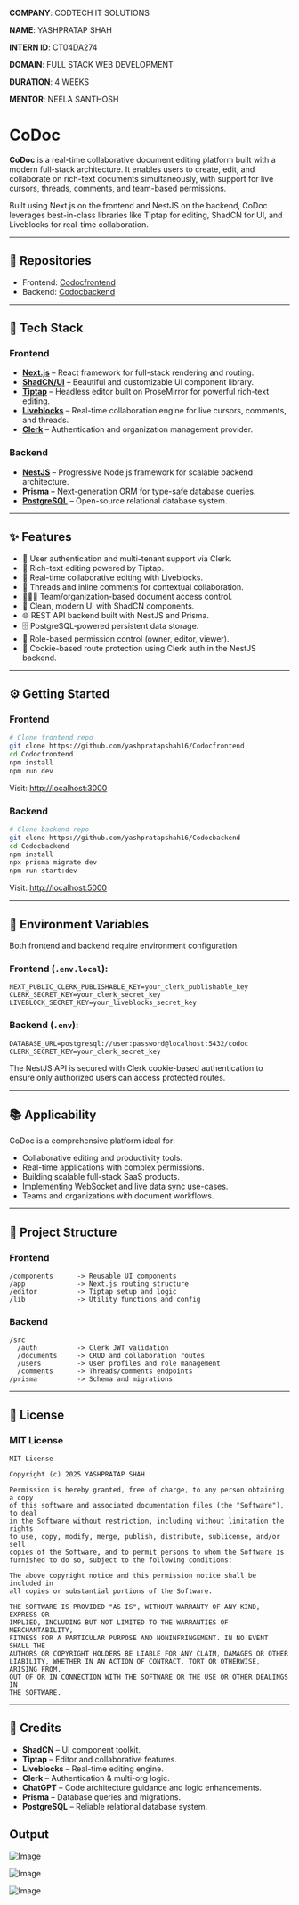
**COMPANY**: CODTECH IT SOLUTIONS

**NAME**: YASHPRATAP SHAH

**INTERN ID**: CT04DA274

**DOMAIN**: FULL STACK WEB DEVELOPMENT

**DURATION**: 4 WEEKS

**MENTOR**: NEELA SANTHOSH

# CoDoc

**CoDoc** is a real-time collaborative document editing platform built with a modern full-stack architecture. It enables users to create, edit, and collaborate on rich-text documents simultaneously, with support for live cursors, threads, comments, and team-based permissions.

Built using Next.js on the frontend and NestJS on the backend, CoDoc leverages best-in-class libraries like Tiptap for editing, ShadCN for UI, and Liveblocks for real-time collaboration.

---

## 🔗 Repositories

* Frontend: [Codocfrontend](https://github.com/yashpratapshah16/Codocfrontend)
* Backend: [Codocbackend](https://github.com/yashpratapshah16/Codocbackend)

---

## 🧱 Tech Stack

### Frontend

* **[Next.js](https://nextjs.org/)** – React framework for full-stack rendering and routing.
* **[ShadCN/UI](https://ui.shadcn.dev/)** – Beautiful and customizable UI component library.
* **[Tiptap](https://tiptap.dev/)** – Headless editor built on ProseMirror for powerful rich-text editing.
* **[Liveblocks](https://liveblocks.io/)** – Real-time collaboration engine for live cursors, comments, and threads.
* **[Clerk](https://clerk.dev/)** – Authentication and organization management provider.

### Backend

* **[NestJS](https://nestjs.com/)** – Progressive Node.js framework for scalable backend architecture.
* **[Prisma](https://www.prisma.io/)** – Next-generation ORM for type-safe database queries.
* **[PostgreSQL](https://www.postgresql.org/)** – Open-source relational database system.

---

## ✨ Features

* 🔐 User authentication and multi-tenant support via Clerk.
* 📄 Rich-text editing powered by Tiptap.
* 🔄 Real-time collaborative editing with Liveblocks.
* 🧵 Threads and inline comments for contextual collaboration.
* 🧑‍🤝‍🧑 Team/organization-based document access control.
* 🧠 Clean, modern UI with ShadCN components.
* 🌐 REST API backend built with NestJS and Prisma.
* 🗄️ PostgreSQL-powered persistent data storage.
* 🎯 Role-based permission control (owner, editor, viewer).
* 🍪 Cookie-based route protection using Clerk auth in the NestJS backend.

---

## ⚙️ Getting Started

### Frontend

```bash
# Clone frontend repo
git clone https://github.com/yashpratapshah16/Codocfrontend
cd Codocfrontend
npm install
npm run dev
```

Visit: [http://localhost:3000](http://localhost:3000)

### Backend

```bash
# Clone backend repo
git clone https://github.com/yashpratapshah16/Codocbackend
cd Codocbackend
npm install
npx prisma migrate dev
npm run start:dev
```

Visit: [http://localhost:5000](http://localhost:5000)

---

## 🔐 Environment Variables

Both frontend and backend require environment configuration.

### Frontend (`.env.local`):

```env
NEXT_PUBLIC_CLERK_PUBLISHABLE_KEY=your_clerk_publishable_key
CLERK_SECRET_KEY=your_clerk_secret_key
LIVEBLOCK_SECRET_KEY=your_liveblocks_secret_key
```

### Backend (`.env`):

```env
DATABASE_URL=postgresql://user:password@localhost:5432/codoc
CLERK_SECRET_KEY=your_clerk_secret_key
```

The NestJS API is secured with Clerk cookie-based authentication to ensure only authorized users can access protected routes.

---

## 📚 Applicability

CoDoc is a comprehensive platform ideal for:

* Collaborative editing and productivity tools.
* Real-time applications with complex permissions.
* Building scalable full-stack SaaS products.
* Implementing WebSocket and live data sync use-cases.
* Teams and organizations with document workflows.

---

## 📂 Project Structure

### Frontend

```
/components      -> Reusable UI components
/app             -> Next.js routing structure
/editor          -> Tiptap setup and logic
/lib             -> Utility functions and config
```

### Backend

```
/src
  /auth          -> Clerk JWT validation
  /documents     -> CRUD and collaboration routes
  /users         -> User profiles and role management
  /comments      -> Threads/comments endpoints
/prisma          -> Schema and migrations
```

---

## 📝 License

### MIT License

```
MIT License

Copyright (c) 2025 YASHPRATAP SHAH

Permission is hereby granted, free of charge, to any person obtaining a copy
of this software and associated documentation files (the "Software"), to deal
in the Software without restriction, including without limitation the rights
to use, copy, modify, merge, publish, distribute, sublicense, and/or sell
copies of the Software, and to permit persons to whom the Software is
furnished to do so, subject to the following conditions:

The above copyright notice and this permission notice shall be included in
all copies or substantial portions of the Software.

THE SOFTWARE IS PROVIDED "AS IS", WITHOUT WARRANTY OF ANY KIND, EXPRESS OR
IMPLIED, INCLUDING BUT NOT LIMITED TO THE WARRANTIES OF MERCHANTABILITY,
FITNESS FOR A PARTICULAR PURPOSE AND NONINFRINGEMENT. IN NO EVENT SHALL THE
AUTHORS OR COPYRIGHT HOLDERS BE LIABLE FOR ANY CLAIM, DAMAGES OR OTHER
LIABILITY, WHETHER IN AN ACTION OF CONTRACT, TORT OR OTHERWISE, ARISING FROM,
OUT OF OR IN CONNECTION WITH THE SOFTWARE OR THE USE OR OTHER DEALINGS IN
THE SOFTWARE.
```

---

## 🙌 Credits

* **ShadCN** – UI component toolkit.
* **Tiptap** – Editor and collaborative features.
* **Liveblocks** – Real-time editing engine.
* **Clerk** – Authentication & multi-org logic.
* **ChatGPT** – Code architecture guidance and logic enhancements.
* **Prisma** – Database queries and migrations.
* **PostgreSQL** – Reliable relational database system.


## Output

![Image](https://github.com/user-attachments/assets/31e950ee-b73c-4cd9-9787-2177931213fa)

![Image](https://github.com/user-attachments/assets/320e70b9-1e63-4d8b-bf31-47f570683cec)

![Image](https://github.com/user-attachments/assets/f597bd2d-ddb9-426f-9c5d-b692c437f5af)


